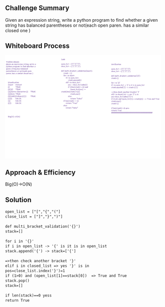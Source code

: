 ## Challenge Summary

Given an expression string, write a python program to find whether a given string has balanced parentheses or not(each open paren. has a similar closed one )


## Whiteboard Process

![](/images/multi_bracket_validation.png)


## Approach & Efficiency

Big(O)->O(N)


## Solution
```
open_list = ["[","{","("]
close_list = ["]","}",")"]

def multi_bracket_validation('{}')
stack=[]

for i in '{}'
if i in open_list -> '{' is it is in open_list
stack.append('{') -> stack=['{']

=>then check another bracket '}'
elif i in closed_list => yes '}' is in 
pos=close_list.index('}')=1
if (1>0) and (open_list[1]==stack[0])  => True and True 
stack.pop()
stack=[]

if len(stack)==0 yess
return True 
```